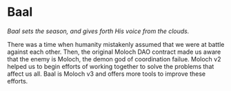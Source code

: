 # Baal

_Baal sets the season, and gives forth His voice from the clouds._

There was a time when humanity mistakenly assumed that we were at battle against each other.  Then, the original Moloch DAO contract made us aware that the enemy is Moloch, the demon god of coordination failue.  Moloch v2 helped us to begin efforts of working together to solve the problems that affect us all.  Baal is Moloch v3 and offers more tools to improve these efforts.
